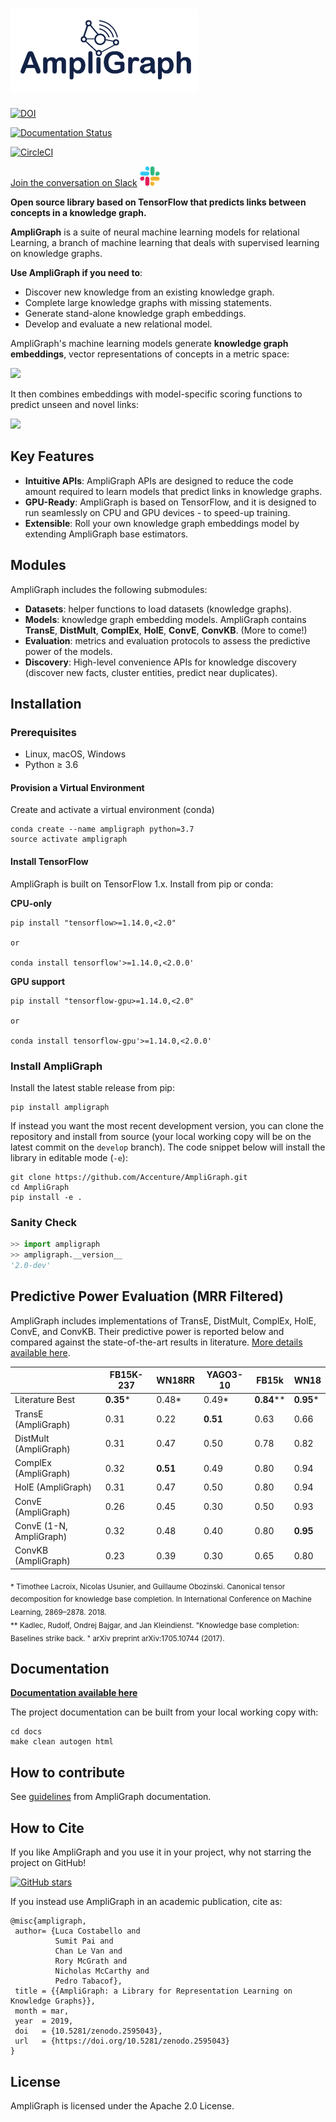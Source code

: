 # ![AmpliGraph](docs/img/ampligraph_logo_transparent_300.png)

[![DOI](https://zenodo.org/badge/DOI/10.5281/zenodo.2595043.svg)](https://doi.org/10.5281/zenodo.2595043)

[![Documentation Status](https://readthedocs.org/projects/ampligraph/badge/?version=latest)](http://ampligraph.readthedocs.io/?badge=latest)

[![CircleCI](https://dl.circleci.com/status-badge/img/gh/Accenture/AmpliGraph/tree/main.svg?style=svg)](https://dl.circleci.com/status-badge/redirect/gh/Accenture/AmpliGraph/tree/main)


[Join the conversation on Slack](https://join.slack.com/t/ampligraph/shared_invite/enQtNTc2NTI0MzUxMTM5LTRkODk0MjI2OWRlZjdjYmExY2Q3M2M3NGY0MGYyMmI4NWYyMWVhYTRjZDhkZjA1YTEyMzBkMGE4N2RmNTRiZDg)
![](docs/img/slack_logo.png)

**Open source library based on TensorFlow that predicts links between concepts in a knowledge graph.**

**AmpliGraph** is a suite of neural machine learning models for relational Learning, a branch of machine learning
that deals with supervised learning on knowledge graphs.


**Use AmpliGraph if you need to**:

* Discover new knowledge from an existing knowledge graph.
* Complete large knowledge graphs with missing statements.
* Generate stand-alone knowledge graph embeddings.
* Develop and evaluate a new relational model.


AmpliGraph's machine learning models generate **knowledge graph embeddings**, vector representations of concepts in a metric space:

![](docs/img/kg_lp_step1.png)

It then combines embeddings with model-specific scoring functions to predict unseen and novel links:

![](docs/img/kg_lp_step2.png)


## Key Features


* **Intuitive APIs**: AmpliGraph APIs are designed to reduce the code amount required to learn models that predict links in knowledge graphs.
* **GPU-Ready**: AmpliGraph is based on TensorFlow, and it is designed to run seamlessly on CPU and GPU devices - to speed-up training.
* **Extensible**: Roll your own knowledge graph embeddings model by extending AmpliGraph base estimators.


## Modules

AmpliGraph includes the following submodules:

* **Datasets**: helper functions to load datasets (knowledge graphs).
* **Models**: knowledge graph embedding models. AmpliGraph contains **TransE**, **DistMult**, **ComplEx**, **HolE**, **ConvE**, **ConvKB**. (More to come!)
* **Evaluation**: metrics and evaluation protocols to assess the predictive power of the models.
* **Discovery**: High-level convenience APIs for knowledge discovery (discover new facts, cluster entities, predict near duplicates).


## Installation

### Prerequisites

* Linux, macOS, Windows
* Python ≥ 3.6

#### Provision a Virtual Environment

Create and activate a virtual environment (conda)

```
conda create --name ampligraph python=3.7
source activate ampligraph
```

#### Install TensorFlow

AmpliGraph is built on TensorFlow 1.x.
Install from pip or conda:

**CPU-only**

```
pip install "tensorflow>=1.14.0,<2.0"

or

conda install tensorflow'>=1.14.0,<2.0.0'
```

**GPU support**

```
pip install "tensorflow-gpu>=1.14.0,<2.0"

or

conda install tensorflow-gpu'>=1.14.0,<2.0.0'
```



### Install AmpliGraph


Install the latest stable release from pip:

```
pip install ampligraph
```

If instead you want the most recent development version, you can clone the repository
and install from source (your local working copy will be on the latest commit on the `develop` branch).
The code snippet below will install the library in editable mode (`-e`):

```
git clone https://github.com/Accenture/AmpliGraph.git
cd AmpliGraph
pip install -e .
```


### Sanity Check

```python
>> import ampligraph
>> ampligraph.__version__
'2.0-dev'
```


## Predictive Power Evaluation (MRR Filtered)

AmpliGraph includes implementations of TransE, DistMult, ComplEx, HolE, ConvE, and ConvKB.
Their predictive power is reported below and compared against the state-of-the-art results in literature.
[More details available here](https://docs.ampligraph.org/en/latest/experiments.html).

|                              |FB15K-237 |WN18RR   |YAGO3-10   | FB15k      |WN18           |
|------------------------------|----------|---------|-----------|------------|---------------|
| Literature Best              | **0.35***| 0.48*   | 0.49*     | **0.84**** | **0.95***     |
| TransE (AmpliGraph)          |  0.31    | 0.22    | **0.51**  | 0.63       | 0.66          |
| DistMult (AmpliGraph)        |  0.31    | 0.47    | 0.50      | 0.78       | 0.82          |
| ComplEx  (AmpliGraph)        |  0.32    | **0.51**| 0.49      | 0.80       | 0.94          |
| HolE (AmpliGraph)            |  0.31    | 0.47    | 0.50      | 0.80       | 0.94          |
| ConvE (AmpliGraph)           |  0.26    | 0.45    | 0.30      | 0.50       | 0.93          |
| ConvE (1-N, AmpliGraph)      |  0.32    | 0.48    | 0.40      | 0.80       | **0.95**      |
| ConvKB (AmpliGraph)          |  0.23    | 0.39    | 0.30      | 0.65       | 0.80          |

<sub>
* Timothee Lacroix, Nicolas Usunier, and Guillaume Obozinski. Canonical tensor decomposition for knowledge base 
completion. In International Conference on Machine Learning, 2869–2878. 2018. <br/>
**  Kadlec, Rudolf, Ondrej Bajgar, and Jan Kleindienst. "Knowledge base completion: Baselines strike back.
 " arXiv preprint arXiv:1705.10744 (2017).

</sub>

## Documentation

**[Documentation available here](http://docs.ampligraph.org)**

The project documentation can be built from your local working copy with:

```
cd docs
make clean autogen html
```

## How to contribute

See [guidelines](http://docs.ampligraph.org) from AmpliGraph documentation.


## How to Cite

If you like AmpliGraph and you use it in your project, why not starring the project on GitHub!

[![GitHub stars](https://img.shields.io/github/stars/Accenture/AmpliGraph.svg?style=social&label=Star&maxAge=3600)](https://GitHub.com/Accenture/AmpliGraph/stargazers/)


If you instead use AmpliGraph in an academic publication, cite as:

```
@misc{ampligraph,
 author= {Luca Costabello and
          Sumit Pai and
          Chan Le Van and
          Rory McGrath and
          Nicholas McCarthy and
          Pedro Tabacof},
 title = {{AmpliGraph: a Library for Representation Learning on Knowledge Graphs}},
 month = mar,
 year  = 2019,
 doi   = {10.5281/zenodo.2595043},
 url   = {https://doi.org/10.5281/zenodo.2595043}
}
```

## License

AmpliGraph is licensed under the Apache 2.0 License.
